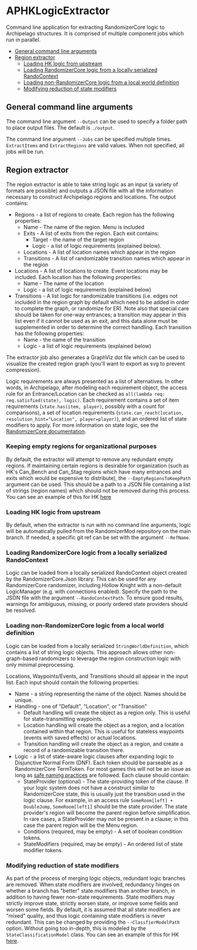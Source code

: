 # APHKLogicExtractor

Command line application for extracting RandomizerCore logic to Archipelago structures. It is comprised of multiple
component jobs which run in parallel.

* [General command line arguments](#general-command-line-arguments)
* [Region extractor](#region-extractor)
    + [Loading HK logic from upstream](#loading-hk-logic-from-upstream)
    + [Loading RandomizerCore logic from a locally serialized RandoContext](#loading-randomizercore-logic-from-a-locally-serialized-randocontext)
    + [Loading non-RandomizerCore logic from a local world definition](#loading-non-randomizercore-logic-from-a-local-world-definition)
    + [Modifying reduction of state modifiers](#modifying-reduction-of-state-modifiers)

## General command line arguments

The command line argument `--Output` can be used to specify a folder path to place output files. The default is `./output`.

The command line argument `--Jobs` can be specified multiple times. `ExtractItems` and `ExtractRegions` are valid values. When not specified,
all jobs will be run.

## Region extractor

The region extractor is able to take string logic as an input (a variety of formats are possible) and outputs a JSON
file with all the information necessary to construct Archipelago regions and locations. The output contains:

* Regions - a list of regions to create. Each region has the following properties:
    * Name - The name of the region. Menu is included
    * Exits - A list of exits from the region. Each exit contains:
        * Target - the name of the target region
        * Logic - a list of logic requirements (explained below).
    * Locations - A list of location names which appear in the region
    * Transitions - A list of randomizable transition names which appear in the region
* Locations - A list of locations to create. Event locations may be included. Each location has the following properties:
    * Name - The name of the location
    * Logic - a list of logic requirements (explained below)
* Transitions - A list logic for randomizable transitions (i.e. edges not included in the region graph by default which need
  to be added in order to complete the graph, or randomize for ER). Note also that special care should be taken for one-way
  entrances; a transition may appear in this list even if it cannot be used as an exit, and this data alone must be supplemented
  in order to determine the correct handling. Each transition has the following properties:
    * Name - the name of the transition
    * Logic - a list of logic requirements (explained below)

The extractor job also generates a GraphViz dot file which can be used to visualize the created region graph (you'll want to export
as svg to prevent compression).

Logic requirements are always presented as a list of alternatives. In other words, in Archipelago, after modeling each requirement
object, the access rule for an Entrance/Location can be checked as `all(lambda req: req.satisfied(state), logic)`. Each requirement
contains a set of item requirements (`state.has(item, player)`, possibly with a count for comparisons), a set of location requirements
(`state.can_reach(location, resolution_hint="Location", player=player)`), and an ordered list of state modifiers to apply. For more
information on state logic, see the [RandomizerCore documentation](https://homothetyhk.github.io/RandomizerCore/articles/state.html).

### Keeping empty regions for organizational purposes

By default, the extractor will attempt to remove any redundant empty regions. If maintaining certain regions is desirable for
organization (such as HK's Can_Bench and Can_Stag regions which have many entrances and exits which would be expensive to distribute),
the `--EmptyRegionsToKeepPath` argument can be used. This should be a path to a JSON file containing a list of strings (region names)
which should not be removed during this process. You can see an example of this for HK 
[here](https://github.com/ArchipelagoMW-HollowKnight/APHKLogicExtractor/blob/master/APHKLogicExtractor/hkEmptyRegionsToKeep.json)

### Loading HK logic from upstream

By default, when the extractor is run with no command line arguments, logic will be automatically pulled from the RandomizerMod repository
on the main branch. If needed, a specific git ref can be set with the argument `--RefName`.

### Loading RandomizerCore logic from a locally serialized RandoContext

Logic can be loaded from a locally serialized RandoContext object created by the RandomizerCore.Json library. This can be
used for any RandomizerCore randomizer, including Hollow Knight with a non-default LogicManager (e.g. with connections enabled).
Specify the path to the JSON file with the argument `--RandoContextPath`. To ensure good results, warnings for ambiguous, missing,
or poorly ordered state providers should be resolved.

### Loading non-RandomizerCore logic from a local world definition

Logic can be loaded from a locally serialized `StringWorldDefinition`, which contains a list of string logic objects. This
approach allows other non-graph-based randomizers to leverage the region construction logic with only minimal preprocessing.

Locations, Waypoints/Events, and Transitions should all appear in the input list. Each input should contain the following properties:
* Name - a string representing the name of the object. Names should be unique.
* Handling - one of "Default", "Location", or "Transition"
    * Default handling will create the object as a region only. This is useful for state-transmitting waypoints.
    * Location handling will create the object as a region, and a location contained within that region. This is useful for
      stateless waypoints (events with saved effects) or actual locations.
    * Transition handling will create the object as a region, and create a record of a randomizable transition there.
* Logic - a list of state-aware logic clauses after expanding logic to Disjunctive Normal Form (DNF). Each token should be parseable
  as a RandomizerCore TermToken. For most games this will not be an issue as long as [safe naming practices](https://homothetyhk.github.io/RandomizerCore/articles/safe_naming.html)
  are followed. Each clause should contain:
    * StateProvider (optional) - The state-providing token of the clause. If your logic system does not have a construct similar to
      RandomizerCore state, this is usually just the transition used in the logic clause. For example, in an access rule 
      `SomeRoom[left] + DoubleJump`, `SomeRoom[left1]` should be the state provider. The state provider's region will become the
      parent region before simplification. In rare cases, a StateProvider may not be present in a clause; in this case the parent
      region will be the Menu region.
    * Conditions (required, may be empty) - A set of boolean condition tokens.
    * StateModifiers (required, may be empty) - An ordered list of state modifier tokens.

### Modifying reduction of state modifiers

As part of the process of merging logic objects, redundant logic branches are removed. When state modifiers are involved, redundancy
hinges on whether a branch has "better" state modifiers than another branch, in addition to having fewer non-state requirements.
State modifiers may strictly improve state, strictly worsen state, or improve some fields and worsen some fields. By default, it is
assumed that all state modifiers are "mixed" quality, and thus logic containing state modifiers is never redundant. This can be changed
by providing the `--ClassfierModelPath` option. Without going too in-depth, this is modeled by the `StateClassificationModel` class.
You can see an example of this for HK [here](https://github.com/ArchipelagoMW-HollowKnight/APHKLogicExtractor/blob/master/APHKLogicExtractor/hkStateConfig.json).
